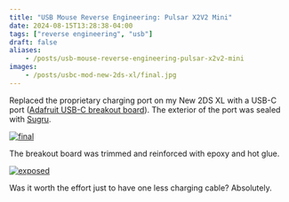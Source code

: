```yaml
---
title: "USB Mouse Reverse Engineering: Pulsar X2V2 Mini"
date: 2024-08-15T13:28:38-04:00
tags: ["reverse engineering", "usb"]
draft: false
aliases:
    - /posts/usb-mouse-reverse-engineering-pulsar-x2v2-mini
images:
    - /posts/usbc-mod-new-2ds-xl/final.jpg
---
```

Replaced the proprietary charging port on my New 2DS XL with a USB-C
port ([Adafruit USB-C breakout board](https://www.adafruit.com/product/4090)).
The exterior of the port was sealed with
[Sugru](https://www.amazon.com/Sugru-Moldable-Glue-Original-Formula/dp/B007VXJM58).

[![final](final.jpg)](final.jpg)

The breakout board was trimmed and reinforced with epoxy and hot glue.

[![exposed](exposed.jpg)](exposed.jpg)

Was it worth the effort just to have one less charging cable? Absolutely.
